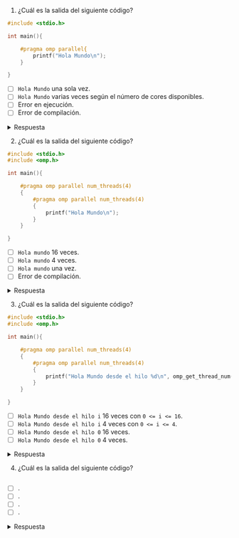 1. ¿Cuál es la salida del siguiente código?

```c
#include <stdio.h>

int main(){

    #pragma omp parallel{
        printf("Hola Mundo\n");
    }

}
```

- [ ] `Hola Mundo` una sola vez.
- [ ] `Hola Mundo` varias veces según el número de cores disponibles.
- [ ] Error en ejecución.
- [ ] Error de compilación.

<details>
<summary>Respuesta</summary>
<b>Error de compilación.</b>
<p>Para que el programa pueda compilarse correctamente, se debe colocar la llave en otra línea.</p>
</details>

2. ¿Cuál es la salida del siguiente código?

```c
#include <stdio.h>
#include <omp.h>

int main(){

    #pragma omp parallel num_threads(4)
    {
        #pragma omp parallel num_threads(4)
        {
            printf("Hola Mundo\n");
        }
    }

}
```

- [ ] `Hola mundo` 16 veces.
- [ ] `Hola mundo` 4 veces.
- [ ] `Hola mundo` una vez.
- [ ] Error de compilación.

<details>
<summary>Respuesta</summary>
<b>`Hola mundo` 4 veces.</b> 
<p>Esto debido a que por defecto el <em>paralelismo anidado</em> está deshabilitado en OpenMP.</p>
</details>


3. ¿Cuál es la salida del siguiente código?

```c
#include <stdio.h>
#include <omp.h>

int main(){

    #pragma omp parallel num_threads(4)
    {
        #pragma omp parallel num_threads(4)
        {
            printf("Hola Mundo desde el hilo %d\n", omp_get_thread_num());
        }
    }

}
```

- [ ] `Hola Mundo desde el hilo i` 16 veces con `0 <= i <= 16`.
- [ ] `Hola Mundo desde el hilo i` 4 veces con `0 <= i <= 4`.
- [ ] `Hola Mundo desde el hilo 0` 16 veces.
- [ ] `Hola Mundo desde el hilo 0` 4 veces.

<details>
<summary>Respuesta</summary>
<b>`Hola Mundo desde el hilo 0` 4 veces.</b>
<p>Esto debido a que por defecto el <em>paralelismo anidado</em> está deshabilitado en OpenMP. Así que falla en la en lanzmineto de nuevos hilos. Sin embargo, al anidar una segunda construcción paralela, cada hilo se ve así mismo como el hilo maestro, por lo que cada uno imprime su <em>`id`</em> igual a 0</p>
</details>

4. ¿Cuál es la salida del siguiente código?

```c

```

- [ ] .
- [ ] .
- [ ] .
- [ ] .

<details>
<summary>Respuesta</summary>

</details>

